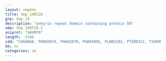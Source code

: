 ```yaml
---
layout: smgene
title: Smp_140520
grp: Smp_14
description: "ankyrin repeat domain containing protein 50"
smp: Smp_140520.2
uniprot: "G4V9T0"
length:  5346
cdd: "COG0666, PHA02874, PHA02878, PHA03095, PLN03192, PTZ00322, TIGR00870, cd00071, cd00204, cl02529, cl17190, pfam00023, pfam12796, smart00248"
kk: ns
categories: sm
---
```

